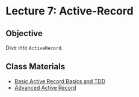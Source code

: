 Lecture 7: Active-Record
========================

Objective
---------

Dive into `ActiveRecord`.

Class Materials
---------------

* [Basic Active Record Basics and TDD](7.1-active-record.md)
* [Advanced Active Record](7.2-active-record-advanced.md)

